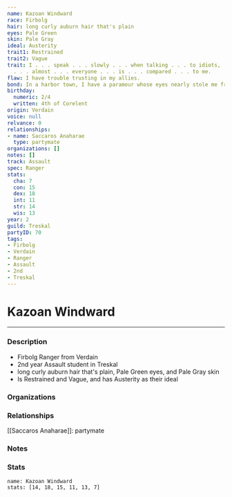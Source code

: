 ```yaml
---
name: Kazoan Windward
race: Firbolg
hair: long curly auburn hair that's plain
eyes: Pale Green
skin: Pale Gray
ideal: Austerity
trait1: Restrained
trait2: Vague
trait: I . . . speak . . . slowly . . . when talking . . . to idiots, . . . which
  . . . almost . . . everyone . . . is . . . compared . . . to me.
flaw: I have trouble trusting in my allies.
bond: In a harbor town, I have a paramour whose eyes nearly stole me from the sea.
birthday:
  numeric: 2/4
  written: 4th of Corelent
origin: Verdain
voice: null
relvance: 0
relationships:
- name: Saccaros Anaharae
  type: partymate
organizations: []
notes: []
track: Assault
spec: Ranger
stats:
  cha: 7
  con: 15
  dex: 18
  int: 11
  str: 14
  wis: 13
year: 2
guild: Treskal
partyID: 70
tags:
- Firbolg
- Verdain
- Ranger
- Assault
- 2nd
- Treskal
---
```

# Kazoan Windward
---
### Description
- Firbolg Ranger from Verdain
- 2nd year Assault student in Treskal
- long curly auburn hair that's plain, Pale Green eyes, and Pale Gray skin
- Is Restrained and Vague, and has Austerity as their ideal

### Organizations

### Relationships
[[Saccaros Anaharae]]: partymate

### Notes

### Stats
```statblock
name: Kazoan Windward
stats: [14, 18, 15, 11, 13, 7]
```